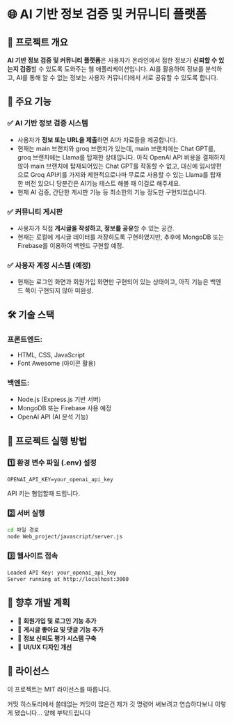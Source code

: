 # 🌐 AI 기반 정보 검증 및 커뮤니티 플랫폼

## 📌 프로젝트 개요
**AI 기반 정보 검증 및 커뮤니티 플랫폼**은 사용자가 온라인에서 접한 정보가 **신뢰할 수 있는지 검증**할 수 있도록 도와주는 웹 애플리케이션입니다. 
AI를 활용하여 정보를 분석하고, AI를 통해 알 수 없는 정보는 사용자 커뮤니티에서 서로 공유할 수 있도록 합니다.

## 🎯 주요 기능
### ✅ AI 기반 정보 검증 시스템
- 사용자가 **정보 또는 URL을 제출**하면 AI가 자료들을 제공합니다.
- 현재는 main 브랜치와 groq 브랜치가 있는데, main 브랜치에는 Chat GPT를, groq 브랜치에는 Llama를 탑재한 상태입니다.
아직 OpenAI API 비용을 결재하지 않아 main 브랜치에 탑재되어있는 Chat GPT를 작동할 수 없고, 대신에 임시방편으로 Groq API키를 가져와
제한적으로나마 무료로 사용할 수 있는 Llama를 탑재한 버전 있으니 당분간은 AI기능 테스트 해볼 때 이걸로 해주세요.
- 현재 AI 검증, 간단한 게시판 기능 등 최소한의 기능 정도만 구현되었습니다.

### ✅ 커뮤니티 게시판
- 사용자가 직접 **게시글을 작성하고, 정보를 공유**할 수 있는 공간.
- 현재는 로컬에 게시글 데이터를 저장하도록 구현하였지만, 추후에 MongoDB 또는 Firebase를 이용하여 백엔드 구현할 예정.

### ✅ 사용자 계정 시스템 (예정)
- 현재는 로그인 화면과 회원가입 화면만 구현되어 있는 상태이고, 아직 기능은 백엔드 쪽이 구현되지 않아 미완성.

## 🛠️ 기술 스택
### **프론트엔드:**
- HTML, CSS, JavaScript
- Font Awesome (아이콘 활용)

### **백엔드:**
- Node.js (Express.js 기반 서버)
- MongoDB 또는 Firebase 사용 예정
- OpenAI API (AI 분석 기능)

## 🚀 프로젝트 실행 방법
### 1️⃣ **환경 변수 파일 (.env) 설정**
`````````````````````````````````````````````.env
OPENAI_API_KEY=your_openai_api_key
`````````````````````````````````````````````````
API 키는 협업할때 드립니다.

### 2️⃣ **서버 실행**
`````````````````````````````````````````````bash
cd 파일 경로
node Web_project/javascript/server.js
`````````````````````````````````````````````````

### 3️⃣ **웹사이트 접속**
`````````````````````````````````````````````bash
Loaded API Key: your_openai_api_key
Server running at http://localhost:3000
`````````````````````````````````````````````````

## 📌 향후 개발 계획
- 🔹 **회원가입 및 로그인 기능 추가**
- 🔹 **게시글 좋아요 및 댓글 기능 추가**
- 🔹 **정보 신뢰도 평가 시스템 구축**
- 🔹 **UI/UX 디자인 개선**

## 📜 라이선스
이 프로젝트는 MIT 라이선스를 따릅니다.

커밋 히스토리에서 쓸데없는 커밋이 많은건 제가 깃 명령어 써보려고 연습하다보니 이렇게 됐습니다... 양해 부탁드립니다
